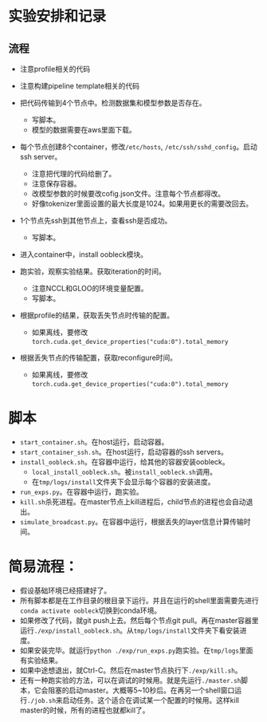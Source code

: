 # 实验安排和记录

## 流程
- 注意profile相关的代码
- 注意构建pipeline template相关的代码
- 把代码传输到4个节点中。检测数据集和模型参数是否存在。
    - 写脚本。
    - 模型的数据需要在aws里面下载。
- 每个节点创建8个container，修改`/etc/hosts`, `/etc/ssh/sshd_config`。启动ssh server。
    - 注意把代理的代码给删了。
    - 注意保存容器。
    - 改模型参数的时候要改cofig.json文件。注意每个节点都得改。
    - 好像tokenizer里面设置的最大长度是1024。如果用更长的需要改回去。
    
- 1个节点先ssh到其他节点上，查看ssh是否成功。
    - 写脚本。
- 进入container中，install oobleck模块。

- 跑实验，观察实验结果。获取iteration的时间。
    - 注意NCCL和GLOO的环境变量配置。
    - 写脚本。
- 根据profile的结果，获取丢失节点时传输的配置。
    - 如果离线，要修改`torch.cuda.get_device_properties("cuda:0").total_memory`
- 根据丢失节点的传输配置，获取reconfigure时间。
    - 如果离线，要修改`torch.cuda.get_device_properties("cuda:0").total_memory`

# 脚本
- `start_container.sh`。在host运行，启动容器。
- `start_container_ssh.sh`。在host运行，启动容器的ssh servers。
- `install_oobleck.sh`。在容器中运行，给其他的容器安装oobleck。
    - `local_install_oobleck.sh`。被`install_oobleck.sh`调用。
    - 在`tmp/logs/install`文件夹下会显示每个容器的安装进度。
- `run_exps.py`。在容器中运行，跑实验。
- `kill.sh`杀死进程。在master节点上kill进程后，child节点的进程也会自动退出。
- `simulate_broadcast.py`。在容器中运行，根据丢失的layer信息计算传输时间。

# 简易流程：
- 假设基础环境已经搭建好了。
- 所有脚本都是在工作目录的根目录下运行。并且在运行的shell里面需要先进行`conda activate oobleck`切换到conda环境。
- 如果修改了代码，就git push上去。然后每个节点git pull。再在master容器里运行`./exp/install_oobleck.sh`。从`tmp/logs/install`文件夹下看安装进度。
- 如果安装完毕。就运行`python ./exp/run_exps.py`跑实验。在`tmp/logs`里面有实验结果。
- 如果中途想退出，就Ctrl-C。然后在master节点执行下`./exp/kill.sh`。
- 还有一种跑实验的方法，可以在调试的时候用。就是先运行`./master.sh`脚本，它会阻塞的启动master。大概等5~10秒后。在再另一个shell窗口运行`./job.sh`来启动任务。这个适合在调试某一个配置的时候用。这样kill master的时候，所有的进程也就都kill了。